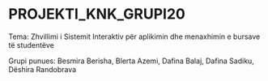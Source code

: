 # PROJEKTI_KNK_GRUPI20
Tema: Zhvillimi i Sistemit Interaktiv për aplikimin dhe menaxhimin e bursave të studentëve

Grupi punues: Besmira Berisha, Blerta Azemi, Dafina Balaj, Dafina Sadiku, Dëshira Randobrava
